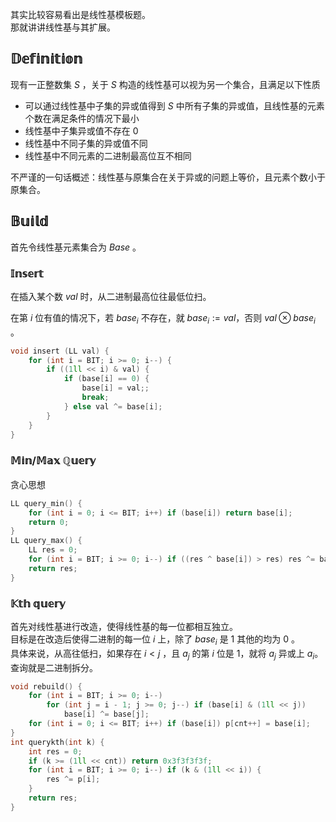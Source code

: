 其实比较容易看出是线性基模板题。   
那就讲讲线性基与其扩展。

## $\mathbb{Definition}$
现有一正整数集 $S$ ，关于 $S$ 构造的线性基可以视为另一个集合，且满足以下性质

- 可以通过线性基中子集的异或值得到 $S$ 中所有子集的异或值，且线性基的元素个数在满足条件的情况下最小
- 线性基中子集异或值不存在 $0$
- 线性基中不同子集的异或值不同
- 线性基中不同元素的二进制最高位互不相同

不严谨的一句话概述：线性基与原集合在关于异或的问题上等价，且元素个数小于原集合。

## $\mathbb{Build}$

首先令线性基元素集合为 $Base$ 。

### $\mathbb{Insert}$

在插入某个数 $val$ 时，从二进制最高位往最低位扫。   

在第 $i$ 位有值的情况下，若 $base_i$ 不存在，就 $base_i := val$，否则 $val \otimes base_i$ 。   

```cpp
void insert (LL val) {
	for (int i = BIT; i >= 0; i--) {
		if ((1ll << i) & val) {
			if (base[i] == 0) {
				base[i] = val;;
				break;
			} else val ^= base[i];
		}
	}
}
```

### $\mathbb{Min/Max \ Query}$

贪心思想

```cpp
LL query_min() {
	for (int i = 0; i <= BIT; i++) if (base[i]) return base[i];
	return 0;
}
LL query_max() {
	LL res = 0;
	for (int i = BIT; i >= 0; i--) if ((res ^ base[i]) > res) res ^= base[i];
	return res;
}
```

### $\mathbb{Kth \ query}$

首先对线性基进行改造，使得线性基的每一位都相互独立。   
目标是在改造后使得二进制的每一位 $i$ 上，除了 $base_i$ 是 $1$ 其他的均为 $0$ 。   
具体来说，从高往低扫，如果存在 $i < j$ ，且 $a_j$ 的第 $i$ 位是 $1$，就将 $a_j$ 异或上 $a_i$。   
查询就是二进制拆分。   

```cpp
void rebuild() {
	for (int i = BIT; i >= 0; i--)
		for (int j = i - 1; j >= 0; j--) if (base[i] & (1ll << j))
			base[i] ^= base[j];
	for (int i = 0; i <= BIT; i++) if (base[i]) p[cnt++] = base[i];
}
int querykth(int k) {
	int res = 0;
	if (k >= (1ll << cnt)) return 0x3f3f3f3f;
	for (int i = BIT; i >= 0; i--) if (k & (1ll << i)) {
		res ^= p[i];
	}
	return res;
}
```